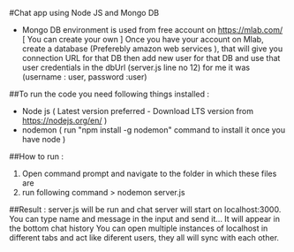 #Chat app using Node JS and Mongo DB
- Mongo DB environment is used from free account on https://mlab.com/ [ You can create your own ]
  Once you have your account on Mlab, create a database (Preferebly amazon web services ), that will give you connection URL for that DB
  then add new user for that DB and use that user credentials in the dbUrl (server.js line no 12) for me it was (username : user, password :user) 

##To run the code you need following things installed :
- Node js ( Latest version preferred - Download LTS version from https://nodejs.org/en/ )
- nodemon ( run "npm install -g nodemon" command to install it once you have node )

##How to run :
1. Open command prompt and navigate to the folder in which these files are
2. run following command > nodemon server.js

##Result : 
server.js will be run and chat server will start on localhost:3000. 
You can type name and message in the input and send it... It will appear in the bottom chat history
You can open multiple instances of localhost in different tabs and act like diferent users, they all will sync with each other.
